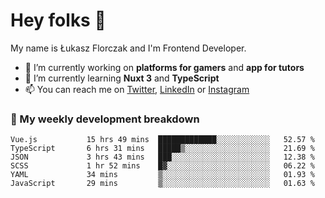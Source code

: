 # Hey folks 👋

My name is Łukasz Florczak and I'm Frontend Developer. 

- 🔭 I’m currently working on **platforms for gamers** and **app for tutors**
- 🌱 I’m currently learning **Nuxt 3** and **TypeScript**
- 📫 You can reach me on [Twitter](https://twitter.com/lukaszflorczak), [LinkedIn](https://pl.linkedin.com/in/lukasz-florczak) or [Instagram](https://instagram.com/lukaszflorczak)


### 🧮 My weekly development breakdown

<!--START_SECTION:waka-->

```text
Vue.js           15 hrs 49 mins  █████████████░░░░░░░░░░░░   52.57 %
TypeScript       6 hrs 31 mins   █████▒░░░░░░░░░░░░░░░░░░░   21.69 %
JSON             3 hrs 43 mins   ███░░░░░░░░░░░░░░░░░░░░░░   12.38 %
SCSS             1 hr 52 mins    █▓░░░░░░░░░░░░░░░░░░░░░░░   06.22 %
YAML             34 mins         ▒░░░░░░░░░░░░░░░░░░░░░░░░   01.93 %
JavaScript       29 mins         ▒░░░░░░░░░░░░░░░░░░░░░░░░   01.63 %
```

<!--END_SECTION:waka-->

<!--
**lukaszflorczak/lukaszflorczak** is a ✨ _special_ ✨ repository because its `README.md` (this file) appears on your GitHub profile.

Here are some ideas to get you started:

- 🔭 I’m currently working on ...
- 🌱 I’m currently learning ...
- 👯 I’m looking to collaborate on ...
- 🤔 I’m looking for help with ...
- 💬 Ask me about ...
- 📫 How to reach me: ...
- 😄 Pronouns: ...
- ⚡ Fun fact: ...
-->

